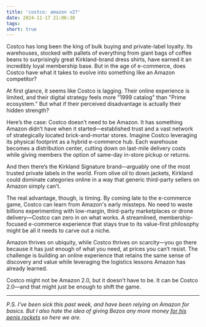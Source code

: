 ```yaml
---
title: 'costco: amazon v2?'
date: 2024-11-17 21:06:38
tags:
short: true
---
```


Costco has long been the king of bulk buying and private-label loyalty. Its warehouses, stocked with pallets of everything from giant bags of coffee beans to surprisingly great Kirkland-brand dress shirts, have earned it an incredibly loyal membership base. But in the age of e-commerce, does Costco have what it takes to evolve into something like an Amazon competitor?

At first glance, it seems like Costco is lagging. Their online experience is limited, and their digital strategy feels more "1999 catalog" than "Prime ecosystem." But what if their perceived disadvantage is actually their hidden strength?

Here’s the case: Costco doesn’t need to be Amazon. It has something Amazon didn’t have when it started—established trust and a vast network of strategically located brick-and-mortar stores. Imagine Costco leveraging its physical footprint as a hybrid e-commerce hub. Each warehouse becomes a distribution center, cutting down on last-mile delivery costs while giving members the option of same-day in-store pickup or returns.

And then there’s the Kirkland Signature brand—arguably one of the most trusted private labels in the world. From olive oil to down jackets, Kirkland could dominate categories online in a way that generic third-party sellers on Amazon simply can’t.

The real advantage, though, is timing. By coming late to the e-commerce game, Costco can learn from Amazon's early missteps. No need to waste billions experimenting with low-margin, third-party marketplaces or drone delivery—Costco can zero in on what works. A streamlined, membership-focused e-commerce experience that stays true to its value-first philosophy might be all it needs to carve out a niche.

Amazon thrives on ubiquity, while Costco thrives on scarcity—you go there because it has just enough of what you need, at prices you can’t resist. The challenge is building an online experience that retains the same sense of discovery and value while leveraging the logistics lessons Amazon has already learned.

Costco might not be Amazon 2.0, but it doesn’t have to be. It can be Costco 2.0—and that might just be enough to shift the game.

***

*P.S. I've been sick this past week, and have been relying on Amazon for basics. But I also hate the idea of giving Bezos any more money [for his penis rockets](https://www.yahoo.com/entertainment/jeff-bezos-penis-shaped-rocket-144010824.html) so here we are.*
